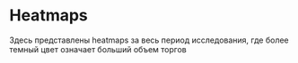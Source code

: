 # Heatmaps

Здесь представлены heatmaps за весь период исследования, где более темный цвет означает больший объем торгов
